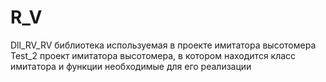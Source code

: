 # R_V
Dll_RV_RV библиотека используемая в проекте имитатора высотомера
Test_2 проект имитатора высотомера, в котором находится класс имитатора и функции необходимые для его реализации
